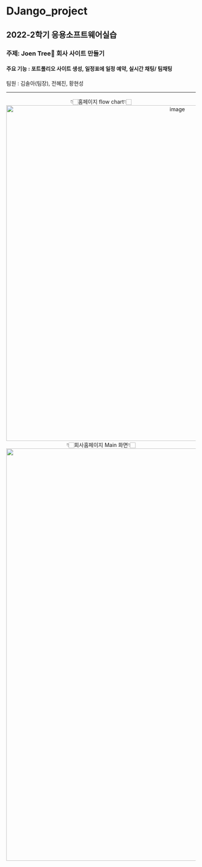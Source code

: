   <h1> DJango_project </h1>
  <h2> 2022-2학기 응용소프트웨어실습</h2>
  <h3>주제: Joen Tree🌲 회사 사이트 만들기</h3>
  <h4> 주요 기능 : 포트폴리오 사이트 생성, 일정표에 일정 예약, 실시간 채팅/ 팀채팅 </h4>
팀원 : 김솔아(팀장), 전혜진, 황현성
<hr>

<div align="center">
👇🏻홈페이지 flow chart👇🏻
<img width="894" alt="image" src="https://user-images.githubusercontent.com/93892724/210166602-1355105f-c4e1-4e6a-904d-8e7ba38b2509.png">
<br>
👇🏻회사홈페이지 Main 화면👇🏻
<img width="1098" alt="image" src="https://user-images.githubusercontent.com/93892724/210166412-6d1e14cd-bb0c-4e4f-8fa0-1631430fc1d7.png">


</div>
